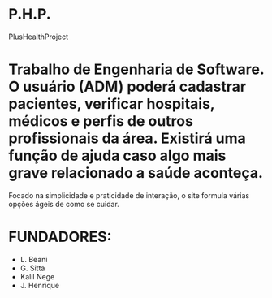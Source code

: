 # P.H.P.
PlusHealthProject
# Trabalho de Engenharia de Software. O usuário (ADM) poderá cadastrar pacientes, verificar hospitais, médicos e perfis de outros profissionais da área. Existirá uma função de ajuda caso algo mais grave relacionado a saúde aconteça.

Focado na simplicidade e praticidade de interação, o site formula várias opções ágeis de como se cuidar.

# FUNDADORES:
- L. Beani
- G. Sitta
- Kalil Nege
- J. Henrique
